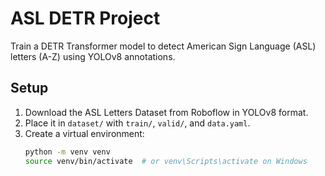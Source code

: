 # ASL DETR Project

Train a DETR Transformer model to detect American Sign Language (ASL) letters (A-Z) using YOLOv8 annotations.

## Setup

1. Download the ASL Letters Dataset from Roboflow in YOLOv8 format.
2. Place it in `dataset/` with `train/`, `valid/`, and `data.yaml`.
3. Create a virtual environment:
   ```bash
   python -m venv venv
   source venv/bin/activate  # or venv\Scripts\activate on Windows
   ```
